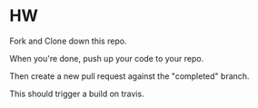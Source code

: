 # HW

Fork and Clone down this repo.

When you're done, push up your code to your repo.

Then create a new pull request against the "completed" branch.

This should trigger a build on travis.

